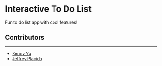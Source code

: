 # Interactive To Do List

Fun to do list app with cool features!

## Contributors

---

- [Kenny Vu](https://github.com/Kenny-Vu/)
- [Jeffrey Placido](https://github.com/JeffreyPlacido)
